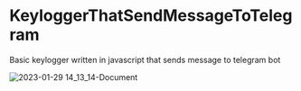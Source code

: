 # KeyloggerThatSendMessageToTelegram
Basic keylogger written in javascript that sends message to telegram bot

![2023-01-29 14_13_14-Document](https://user-images.githubusercontent.com/43602893/215322866-ae70ff7b-017c-4728-bb2f-5df5bca11cde.png)
